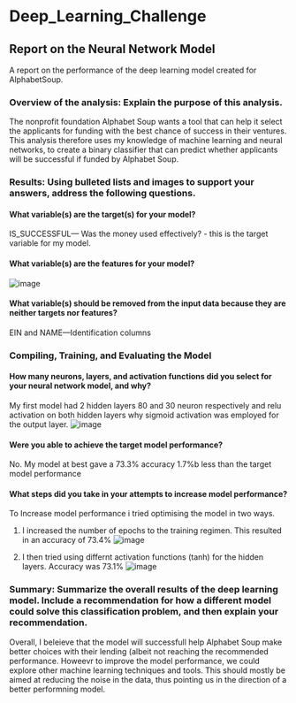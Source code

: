# Deep_Learning_Challenge


## Report on the Neural Network Model
A report on the performance of the deep learning model created for AlphabetSoup.

### Overview of the analysis: Explain the purpose of this analysis.
The nonprofit foundation Alphabet Soup wants a tool that can help it select the applicants for funding with the best chance of success in their ventures. This analysis therefore uses my knowledge of machine learning and neural networks, to create a binary classifier that can predict whether applicants will be successful if funded by Alphabet Soup.


### Results: Using bulleted lists and images to support your answers, address the following questions.
#### What variable(s) are the target(s) for your model?
IS_SUCCESSFUL— Was the money used effectively? - this is the target variable for my model. 

#### What variable(s) are the features for your model?
![image](https://user-images.githubusercontent.com/99673859/183854453-9f2e4bdf-7bf4-42be-bf50-3c6dc2b199d9.png)

#### What variable(s) should be removed from the input data because they are neither targets nor features?
EIN and NAME—Identification columns 

### Compiling, Training, and Evaluating the Model
#### How many neurons, layers, and activation functions did you select for your neural network model, and why?
My first model had 2 hidden layers 80 and 30 neuron respectively and relu activation on both hidden layers why sigmoid activation was employed for the output layer. 
![image](https://user-images.githubusercontent.com/99673859/183852849-4632b8a6-8651-4149-bb36-618b6088f851.png)

#### Were you able to achieve the target model performance?
No. My model at best gave a 73.3% accuracy 1.7%b less than the target model performance

#### What steps did you take in your attempts to increase model performance?
To Increase model performance i tried optimising the model in two ways. 
1) I increased the number of epochs to the training regimen. This resulted in an accuracy of 73.4%
![image](https://user-images.githubusercontent.com/99673859/183852557-157a5b83-86f7-4c88-9c14-8ce5c3bf2e17.png)

2) I then tried using differnt activation functions (tanh) for the hidden layers. Accuracy was 73.1%
![image](https://user-images.githubusercontent.com/99673859/183852391-19eac528-7970-4f74-abad-7b566b60932b.png)


### Summary: Summarize the overall results of the deep learning model. Include a recommendation for how a different model could solve this classification problem, and then explain your recommendation.
Overall, I beleieve that the model will successfull help Alphabet Soup make better choices with their lending (albeit not reaching the recommended performance. Howeevr to improve the model performance, we could explore other machine learning techniques and tools. This should mostly be aimed at reducing the noise in the data, thus pointing us in the direction of a better performning model.
